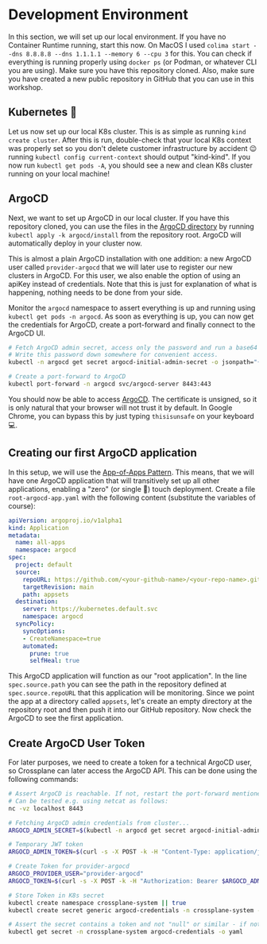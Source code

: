 # Development Environment

In this section, we will set up our local environment. If you have no Container Runtime running,
start this now. On MacOS I used `colima start --dns 8.8.8.8 --dns 1.1.1.1 --memory 6 --cpu 3` for this.
You can check if everything is running properly using `docker ps` (or Podman, or whatever CLI you are using). Make sure you have this repository cloned. Also, make sure you have created a new public repository in GitHub that you can use in this workshop.

## Kubernetes 🐳

Let us now set up our local K8s cluster. This is as simple as running `kind create cluster`. After this is run, double-check that your local K8s context was properly set so you don't delete customer infrastructure by accident 😉 running `kubectl config current-context` should output "kind-kind". If you now run `kubectl get pods -A`, you should see a new and clean K8s cluster running on your local machine!

## ArgoCD

Next, we want to set up ArgoCD in our local cluster. If you have this repository cloned, you can use the files in the [ArgoCD directory](../argocd/install/) by running `kubectl apply -k argocd/install` from the repository root. ArgoCD will automatically deploy in your cluster now. 

This is almost a plain ArgoCD installation with one addition: a new ArgoCD user called `provider-argocd` that we will later use to register our new clusters in ArgoCD. For this user, we also enable the option of using an apiKey instead of credentials. Note that this is just for explanation of what is happening, nothing needs to be done from your side.

Monitor the `argocd` namespace to assert everything is up and running using `kubectl get pods -n argocd`. As soon as everything is up, you can now get the credentials for ArgoCD, create a port-forward and finally connect to the ArgoCD UI. 

```bash
# Fetch ArgoCD admin secret, access only the password and run a base64 decode.
# Write this password down somewhere for convenient access.
kubectl -n argocd get secret argocd-initial-admin-secret -o jsonpath="{.data.password}" | base64 -d)

# Create a port-forward to ArgoCD
kubectl port-forward -n argocd svc/argocd-server 8443:443
```

You should now be able to access [ArgoCD](https://localhost:8443). The certificate is unsigned, so it is only natural that your
browser will not trust it by default. In Google Chrome, you can bypass this by just typing `thisisunsafe` on your keyboard 💻.

## Creating our first ArgoCD application

In this setup, we will use the [App-of-Apps Pattern](https://argo-cd.readthedocs.io/en/latest/operator-manual/cluster-bootstrapping/#app-of-apps-pattern). This means, that we will have one ArgoCD application that will transitively set up all other applications, enabling a "zero" (or single 🤫) touch deployment. Create a file `root-argocd-app.yaml` with the following content (substitute the variables of course):

```yaml
apiVersion: argoproj.io/v1alpha1
kind: Application
metadata:
  name: all-apps
  namespace: argocd
spec:
  project: default
  source:
    repoURL: https://github.com/<your-github-name>/<your-repo-name>.git
    targetRevision: main
    path: appsets
  destination:
    server: https://kubernetes.default.svc
    namespace: argocd
  syncPolicy:
    syncOptions:
    - CreateNamespace=true
    automated:
      prune: true
      selfHeal: true
```

This ArgoCD application will function as our "root application". In the line `spec.source.path` you can see the path in the repository defined at `spec.source.repoURL` that this application will be monitoring. Since we point the app at a directory called `appsets`, let's  create an empty directory at the repository root and then push it into our GitHub repository. Now check the ArgoCD to see the first application.

## Create ArgoCD User Token

For later purposes, we need to create a token for a technical ArgoCD user, so Crossplane can later access the ArgoCD API. This can be done using the following commands:

```bash
# Assert ArgoCD is reachable. If not, restart the port-forward mentioned above
# Can be tested e.g. using netcat as follows:
nc -vz localhost 8443 

# Fetching ArgoCD admin credentials from cluster...
ARGOCD_ADMIN_SECRET=$(kubectl -n argocd get secret argocd-initial-admin-secret -o jsonpath="{.data.password}" | base64 -d)

# Temporary JWT token
ARGOCD_ADMIN_TOKEN=$(curl -s -X POST -k -H "Content-Type: application/json" --data '{"username":"admin","password":"'$ARGOCD_ADMIN_SECRET'"}' https://localhost:8443/api/v1/session | jq -r .token)

# Create Token for provider-argocd
ARGOCD_PROVIDER_USER="provider-argocd"
ARGOCD_TOKEN=$(curl -s -X POST -k -H "Authorization: Bearer $ARGOCD_ADMIN_TOKEN" -H "Content-Type: application/json" https://localhost:8443/api/v1/account/$ARGOCD_PROVIDER_USER/token | jq -r .token)

# Store Token in K8s secret
kubectl create namespace crossplane-system || true
kubectl create secret generic argocd-credentials -n crossplane-system --from-literal=authToken="$ARGOCD_TOKEN" || true

# Assert the secret contains a token and not "null" or similar - if not, try again or reach out for help
kubectl get secret -n crossplane-system argocd-credentials -o yaml
```